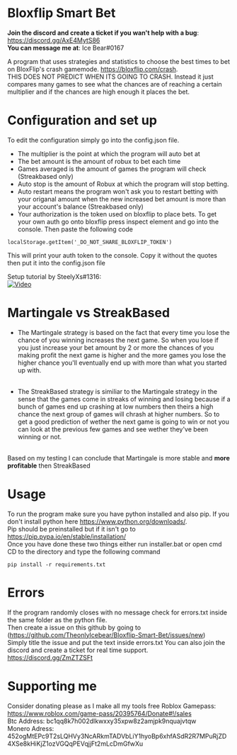 # Bloxflip Smart Bet
**Join the discord and create a ticket if you wan't help with a bug**: https://discord.gg/AxE4MytS86 <br>
**You can message me at**: Ice Bear#0167

A program that uses strategies and statistics to choose the best times to bet on BloxFlip's crash gamemode. https://bloxflip.com/crash. <br>
THIS DOES NOT PREDICT WHEN ITS GOING TO CRASH. Instead it just compares many games to see what the chances are of reaching a certain multiplier and if the chances are high enough it places the bet. <br>

# Configuration and set up
To edit the configuration simply go into the config.json file. 
- The multiplier is the point at which the program will auto bet at 
- The bet amount is the amount of robux to bet each time
- Games averaged is the amount of games the program will check (Streakbased only)
- Auto stop is the amount of Robux at which the program will stop betting.
- Auto restart means the program won't ask you to restart betting with your origanal amount when the new increased bet amount is more than your account's balance (Streakbased only)
- Your authorization is the token used on bloxflip to place bets. To get your own auth go onto bloxflip press inspect element and go into the console. Then paste the following code
```
localStorage.getItem('_DO_NOT_SHARE_BLOXFLIP_TOKEN')
```
 This will print your auth token to the console. Copy it without the quotes then put it into the config.json file

Setup tutorial by SteelyXs#1316: <br>
[![Video](http://img.youtube.com/vi/9o7_NDLlyfE/0.jpg)](http://www.youtube.com/watch?v=9o7_NDLlyfE "| TUTORIAL | How to install Martingale (Bloxflip Smart Bet)")
# Martingale vs StreakBased
- The Martingale strategy is based on the fact that every time you lose the chance of you winning increases the next game. So when you lose if you just increase your bet amount by 2 or more the chances of you making profit the next game is higher and the more games you lose the higher chance you'll eventually end up with more than what you started up with. <br> <br>

- The StreakBased strategy is similiar to the Martingale strategy in the sense that the games come in streaks of winning and losing because if a bunch of games end up crashing at low numbers then theirs a high chance the next group of games will chrash at higher numbers. So to get a good prediction of wether the next game is going to win or not you can look at the previous few games and see wether they've been winning or not. <br> <br>

Based on my testing I can conclude that Martingale is more stable and **more profitable** then StreakBased
# Usage
To run the program make sure you have python installed and also pip. If you don't install python here https://www.python.org/downloads/. <br>
Pip should be preinstalled but if it isn't go to  https://pip.pypa.io/en/stable/installation/ <br>
Once you have done these two things either run installer.bat or open cmd CD to the directory and type the following command
```
pip install -r requirements.txt
```
# Errors
If the program randomly closes with no message check for errors.txt inside the same folder as the python file. <br>
Then create a issue on this github by going to (https://github.com/TheonlyIcebear/Bloxflip-Smart-Bet/issues/new) <br>
Simply title the issue and put the text inside errors.txt
You can also join the discord and create a ticket for real time support. https://discord.gg/ZmZTZSFt
# Supporting me
Consider donating please as I make all my tools free 
Roblox Gamepass: https://www.roblox.com/game-pass/20395764/Donate#!/sales <br>
Btc Address: bc1qq8k7h002dlkwxxy35xpw8z2amjpk9nquajvtqw <br>
Monero Adress: 452ogMtEPc9T2sLQHVy3NcARkmTADVbLiY1hyoBp6xhfASdR2R7MPuRjZD4XSe8kHiKjZ1ozVGQqPEVqjjFt2mLcDmGfwXu <br>
